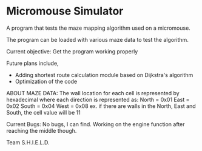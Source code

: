 Micromouse Simulator
====================
A program that tests the maze mapping algorithm used on a micromouse.

The program can be loaded with various maze data to test the algorithm.

Current objective: Get the program working properly

Future plans include,
- Adding shortest route calculation module based on Dijkstra's algorithm
- Optimization of the code


ABOUT MAZE DATA:
The wall location for each cell is represented by hexadecimal where each
direction is represented as:
North = 0x01
East = 0x02
South = 0x04
West = 0x08
ex. if there are walls in the North, East and South, the cell value will be 11

Current Bugs:
No bugs, I can find.
Working on the engine function after reaching the middle though.

Team S.H.I.E.L.D.

